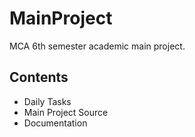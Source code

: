 # MainProject
MCA 6th semester academic main project.

## Contents
- Daily Tasks 
- Main Project Source
- Documentation
